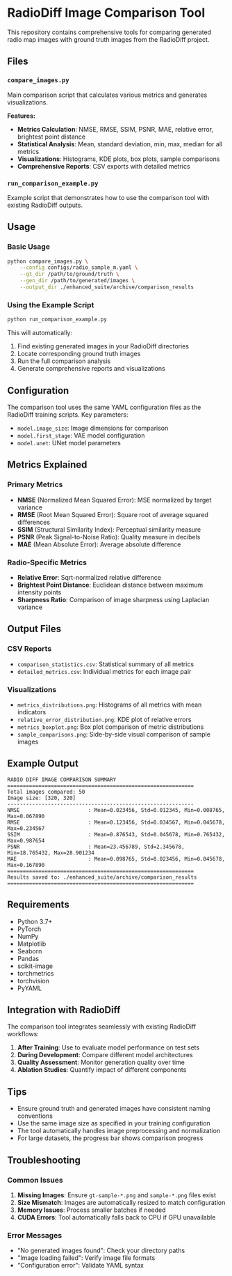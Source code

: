 # RadioDiff Image Comparison Tool

This repository contains comprehensive tools for comparing generated radio map images with ground truth images from the RadioDiff project.

## Files

### `compare_images.py`
Main comparison script that calculates various metrics and generates visualizations.

**Features:**
- **Metrics Calculation**: NMSE, RMSE, SSIM, PSNR, MAE, relative error, brightest point distance
- **Statistical Analysis**: Mean, standard deviation, min, max, median for all metrics
- **Visualizations**: Histograms, KDE plots, box plots, sample comparisons
- **Comprehensive Reports**: CSV exports with detailed metrics

### `run_comparison_example.py`
Example script that demonstrates how to use the comparison tool with existing RadioDiff outputs.

## Usage

### Basic Usage

```bash
python compare_images.py \
    --config configs/radio_sample_m.yaml \
    --gt_dir /path/to/ground/truth \
    --gen_dir /path/to/generated/images \
    --output_dir ./enhanced_suite/archive/comparison_results
```

### Using the Example Script

```bash
python run_comparison_example.py
```

This will automatically:
1. Find existing generated images in your RadioDiff directories
2. Locate corresponding ground truth images
3. Run the full comparison analysis
4. Generate comprehensive reports and visualizations

## Configuration

The comparison tool uses the same YAML configuration files as the RadioDiff training scripts. Key parameters:

- `model.image_size`: Image dimensions for comparison
- `model.first_stage`: VAE model configuration
- `model.unet`: UNet model parameters

## Metrics Explained

### Primary Metrics
- **NMSE** (Normalized Mean Squared Error): MSE normalized by target variance
- **RMSE** (Root Mean Squared Error): Square root of average squared differences
- **SSIM** (Structural Similarity Index): Perceptual similarity measure
- **PSNR** (Peak Signal-to-Noise Ratio): Quality measure in decibels
- **MAE** (Mean Absolute Error): Average absolute difference

### Radio-Specific Metrics
- **Relative Error**: Sqrt-normalized relative difference
- **Brightest Point Distance**: Euclidean distance between maximum intensity points
- **Sharpness Ratio**: Comparison of image sharpness using Laplacian variance

## Output Files

### CSV Reports
- `comparison_statistics.csv`: Statistical summary of all metrics
- `detailed_metrics.csv`: Individual metrics for each image pair

### Visualizations
- `metrics_distributions.png`: Histograms of all metrics with mean indicators
- `relative_error_distribution.png`: KDE plot of relative errors
- `metrics_boxplot.png`: Box plot comparison of metric distributions
- `sample_comparisons.png`: Side-by-side visual comparison of sample images

## Example Output

```
RADIO DIFF IMAGE COMPARISON SUMMARY
============================================================
Total images compared: 50
Image size: [320, 320]
------------------------------------------------------------
NMSE                      : Mean=0.023456, Std=0.012345, Min=0.008765, Max=0.067890
RMSE                      : Mean=0.123456, Std=0.034567, Min=0.045678, Max=0.234567
SSIM                      : Mean=0.876543, Std=0.045678, Min=0.765432, Max=0.987654
PSNR                      : Mean=23.456789, Std=2.345678, Min=18.765432, Max=28.901234
MAE                       : Mean=0.098765, Std=0.023456, Min=0.045678, Max=0.167890
============================================================
Results saved to: ./enhanced_suite/archive/comparison_results
============================================================
```

## Requirements

- Python 3.7+
- PyTorch
- NumPy
- Matplotlib
- Seaborn
- Pandas
- scikit-image
- torchmetrics
- torchvision
- PyYAML

## Integration with RadioDiff

The comparison tool integrates seamlessly with existing RadioDiff workflows:

1. **After Training**: Use to evaluate model performance on test sets
2. **During Development**: Compare different model architectures
3. **Quality Assessment**: Monitor generation quality over time
4. **Ablation Studies**: Quantify impact of different components

## Tips

- Ensure ground truth and generated images have consistent naming conventions
- Use the same image size as specified in your training configuration
- The tool automatically handles image preprocessing and normalization
- For large datasets, the progress bar shows comparison progress

## Troubleshooting

### Common Issues

1. **Missing Images**: Ensure `gt-sample-*.png` and `sample-*.png` files exist
2. **Size Mismatch**: Images are automatically resized to match configuration
3. **Memory Issues**: Process smaller batches if needed
4. **CUDA Errors**: Tool automatically falls back to CPU if GPU unavailable

### Error Messages

- "No generated images found": Check your directory paths
- "Image loading failed": Verify image file formats
- "Configuration error": Validate YAML syntax